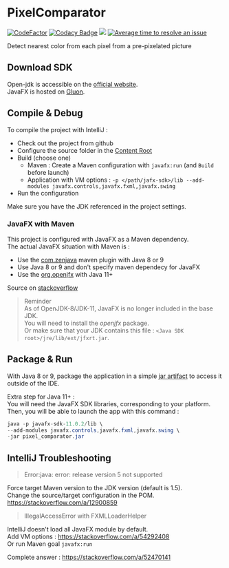 # PixelComparator
[![CodeFactor](https://www.codefactor.io/repository/github/iron-wolf/pixelcomparator/badge)](https://www.codefactor.io/repository/github/iron-wolf/pixelcomparator)
[![Codacy Badge](https://app.codacy.com/project/badge/Grade/e95d36fa348e47f09d56031b6379ce2c)](https://www.codacy.com/manual/Iron-Wolf/PixelComparator?utm_source=github.com&amp;utm_medium=referral&amp;utm_content=Iron-Wolf/PixelComparator&amp;utm_campaign=Badge_Grade)
![](https://img.shields.io/github/languages/code-size/Iron-Wolf/PixelComparator) 
[![Average time to resolve an issue](http://isitmaintained.com/badge/resolution/Iron-Wolf/PixelComparator.svg)](http://isitmaintained.com/project/Iron-Wolf/PixelComparator "Average time to resolve an issue")  

Detect nearest color from each pixel from a pre-pixelated picture

## Download SDK
Open-jdk is accessible on the [official website](https://jdk.java.net/).  
JavaFX is hosted on [Gluon](https://gluonhq.com/products/javafx/).  

## Compile & Debug
To compile the project with IntelliJ :
 - Check out the project from github
 - Configure the source folder in the [Content Root](https://www.jetbrains.com/help/idea/content-roots.html)
 - Build (choose one)
   - Maven : Create a Maven configuration with `javafx:run` (and `Build` before launch)
   - Application with VM options : `-p </path/jafx-sdk>/lib --add-modules javafx.controls,javafx.fxml,javafx.swing`
 - Run the configuration

Make sure you have the JDK referenced in the project settings.  

### JavaFX with Maven
This project is configured with JavaFX as a Maven dependency.  
The actual JavaFX situation with Maven is :
 - Use the [com.zenjava](https://github.com/openjfx/javafx-maven-plugin) maven plugin with Java 8 or 9
 - Use Java 8 or 9 and don't specify maven dependecy for JavaFX
 - Use the [org.openjfx](https://github.com/openjfx/javafx-maven-plugin) with Java 11+  

Source on [stackoverflow](https://stackoverflow.com/a/15283999)  

> Reminder  
As of OpenJDK-8/JDK-11, JavaFX is no longer included in the base JDK.  
You will need to install the *openjfx* package.  
Or make sure that your JDK contains this file : `<Java SDK root>/jre/lib/ext/jfxrt.jar`.  


## Package & Run
With Java 8 or 9, package the application in a simple 
[jar artifact](https://www.jetbrains.com/help/idea/creating-and-running-your-first-java-application.html#package) 
to access it outside of the IDE.  

Extra step for Java 11+ :  
You will need the JavaFX SDK libraries, corresponding to your platform.  
Then, you will be able to launch the app with this command : 
```java
java -p javafx-sdk-11.0.2/lib \
--add-modules javafx.controls,javafx.fxml,javafx.swing \
-jar pixel_comparator.jar
```

## IntelliJ Troubleshooting

> Error:java: error: release version 5 not supported  

Force target Maven version to the JDK version (default is 1.5).  
Change the source/target configuration in the POM.  
https://stackoverflow.com/a/12900859  

> IllegalAccessError with FXMLLoaderHelper  

IntelliJ doesn't load all JavaFX module by default.  
Add VM options : https://stackoverflow.com/a/54292408  
Or run Maven goal `javafx:run`  

Complete answer : https://stackoverflow.com/a/52470141


